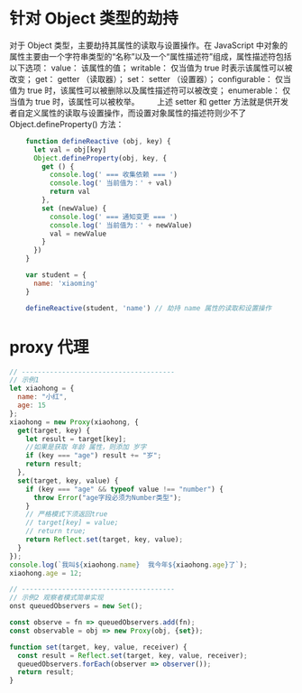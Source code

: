 <!--
 * @Author: tim
 * @Date: 2020-05-07 10:25:09
 * @LastEditors: tim
 * @LastEditTime: 2020-09-25 14:53:51
 * @Description: 
 -->

# 针对 Object 类型的劫持

对于 Object 类型，主要劫持其属性的读取与设置操作。在 JavaScript 中对象的属性主要由一个字符串类型的“名称”以及一个“属性描述符”组成，属性描述符包括以下选项：
value： 该属性的值；
writable： 仅当值为 true 时表示该属性可以被改变；
get： getter （读取器）；
set： setter （设置器）；
configurable： 仅当值为 true 时，该属性可以被删除以及属性描述符可以被改变；
enumerable： 仅当值为 true 时，该属性可以被枚举。
  上述 setter 和 getter 方法就是供开发者自定义属性的读取与设置操作，而设置对象属性的描述符则少不了 Object.defineProperty() 方法：

``` js
    function defineReactive (obj, key) {
      let val = obj[key]
      Object.defineProperty(obj, key, {
        get () {
          console.log(' === 收集依赖 === ')
          console.log(' 当前值为：' + val)
          return val
        },
        set (newValue) {
          console.log(' === 通知变更 === ')
          console.log(' 当前值为：' + newValue)
          val = newValue
        }
      })
    }

    var student = {
      name: 'xiaoming'
    }

    defineReactive(student, 'name') // 劫持 name 属性的读取和设置操作
``` 

# proxy 代理

``` js
// --------------------------------------
// 示例1
let xiaohong = {
  name: "小红",
  age: 15
};
xiaohong = new Proxy(xiaohong, {
  get(target, key) {
    let result = target[key];
    //如果是获取 年龄 属性，则添加 岁字
    if (key === "age") result += "岁";
    return result;
  },
  set(target, key, value) {
    if (key === "age" && typeof value !== "number") {
      throw Error("age字段必须为Number类型");
    }
    // 严格模式下须返回true
    // target[key] = value;
    // return true;  
    return Reflect.set(target, key, value);
  }
});
console.log(`我叫${xiaohong.name}  我今年${xiaohong.age}了`);
xiaohong.age = 12;

// --------------------------------------
// 示例2 观察者模式简单实现
onst queuedObservers = new Set();

const observe = fn => queuedObservers.add(fn);
const observable = obj => new Proxy(obj, {set});

function set(target, key, value, receiver) {
  const result = Reflect.set(target, key, value, receiver);
  queuedObservers.forEach(observer => observer());
  return result;
}
```